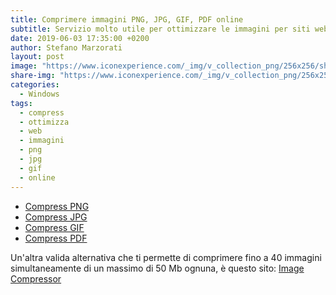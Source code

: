 ```yaml
---
title: Comprimere immagini PNG, JPG, GIF, PDF online
subtitle: Servizio molto utile per ottimizzare le immagini per siti web
date: 2019-06-03 17:35:00 +0200
author: Stefano Marzorati
layout: post
image: "https://www.iconexperience.com/_img/v_collection_png/256x256/shadow/compress.png"
share-img: "https://www.iconexperience.com/_img/v_collection_png/256x256/shadow/compress.png"
categories:
  - Windows
tags:
  - compress
  - ottimizza
  - web
  - immagini
  - png
  - jpg
  - gif
  - online
---
```

 - <a href="http://compresspng.com/it/" target="_blank">Compress PNG</a>   
 - <a href="http://compressjpeg.com/it/" target="_blank">Compress JPG</a>   
 - <a href="http://gifcompressor.com/" target="_blank">Compress GIF</a>   
 - <a href="http://shrinkpdf.com/it/" target="_blank">Compress PDF</a>   
 
Un'altra valida alternativa che ti permette di comprimere fino a 40 immagini simultaneamente di un massimo di 50 Mb ognuna, è questo sito: <a href="https://www.websiteplanet.com/webtools/imagecompressor/" target="_blank">Image Compressor</a>
 